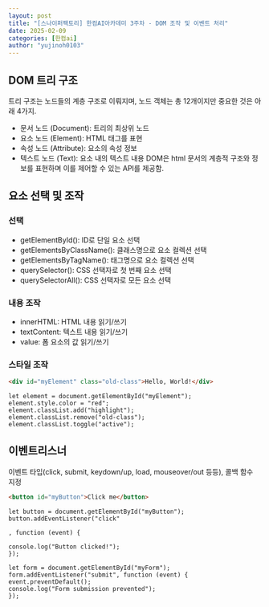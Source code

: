 ```yaml
---
layout: post
title: "[스나이퍼팩토리] 한컴AI아카데미 3주차 - DOM 조작 및 이벤트 처리"
date: 2025-02-09
categories: [한컴ai]
author: "yujinoh0103"
---
```


## DOM 트리 구조

트리 구조는 노드들의 계층 구조로 이뤄지며, 노드 객체는 총 12개이지만 중요한 것은 아래 4가지.

- 문서 노드 (Document): 트리의 최상위 노드
- 요소 노드 (Element): HTML 태그를 표현
- 속성 노드 (Attribute): 요소의 속성 정보
- 텍스트 노드 (Text): 요소 내의 텍스트 내용
  DOM은 html 문서의 계층적 구조와 정보를 표현하며 이를 제어할 수 있는 API를 제공함.

## 요소 선택 및 조작

### 선택

- getElementById(): ID로 단일 요소 선택
- getElementsByClassName(): 클래스명으로 요소 컬렉션 선택
- getElementsByTagName(): 태그명으로 요소 컬렉션 선택
- querySelector(): CSS 선택자로 첫 번째 요소 선택
- querySelectorAll(): CSS 선택자로 모든 요소 선택

### 내용 조작

- innerHTML: HTML 내용 읽기/쓰기
- textContent: 텍스트 내용 읽기/쓰기
- value: 폼 요소의 값 읽기/쓰기

### 스타일 조작

```html
<div id="myElement" class="old-class">Hello, World!</div>
```

```JS
let element = document.getElementById("myElement");
element.style.color = "red";
element.classList.add("highlight");
element.classList.remove("old-class");
element.classList.toggle("active");
```

## 이벤트리스너

이벤트 타입(click, submit, keydown/up, load, mouseover/out 등등), 콜백 함수 지정

```html
<button id="myButton">Click me</button>
```

```JS
let button = document.getElementById("myButton");
button.addEventListener("click"

, function (event) {

console.log("Button clicked!");
});
```

```JS
let form = document.getElementById("myForm");
form.addEventListener("submit", function (event) {
event.preventDefault();
console.log("Form submission prevented");
});
```
